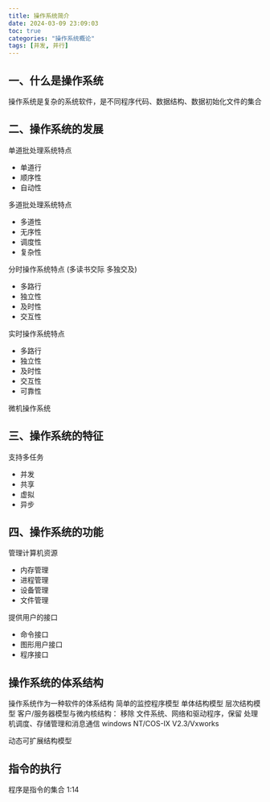 ```yaml
---
title: 操作系统简介
date: 2024-03-09 23:09:03
toc: true
categories: "操作系统概论"
tags: [并发, 并行]
---
```


## 一、什么是操作系统
操作系统是复杂的系统软件，是不同程序代码、数据结构、数据初始化文件的集合

## 二、操作系统的发展

单道批处理系统特点
- 单道行
- 顺序性
- 自动性

多道批处理系统特点
- 多道性
- 无序性
- 调度性
- 复杂性

分时操作系统特点 (多读书交际 多独交及)
- 多路行
- 独立性
- 及时性
- 交互性

实时操作系统特点
- 多路行
- 独立性
- 及时性
- 交互性
- 可靠性

微机操作系统


## 三、操作系统的特征
支持多任务

 - 并发
 - 共享
 - 虚拟
 - 异步
   
## 四、操作系统的功能
管理计算机资源
- 内存管理
- 进程管理
- 设备管理
- 文件管理

提供用户的接口
 - 命令接口
 - 图形用户接口
 - 程序接口

## 操作系统的体系结构
操作系统作为一种软件的体系结构
简单的监控程序模型
单体结构模型
层次结构模型
客户/服务器模型与微内核结构： 移除 文件系统、网络和驱动程序，保留 处理机调度、存储管理和消息通信
windows NT/COS-IX V2.3/Vxworks

动态可扩展结构模型

## 指令的执行
程序是指令的集合
1:14
